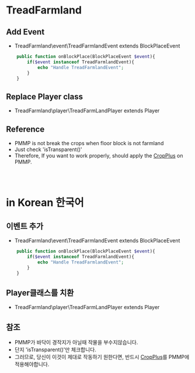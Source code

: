 # TreadFarmland

## Add Event
- TreadFarmland\event\TreadFarmlandEvent extends BlockPlaceEvent
````php
	public function onBlockPlace(BlockPlaceEvent $event){
		if($event instanceof TreadFarmlandEvent){
			echo "Handle TreadFarmlandEvent";
		}
	}
````

## Replace Player class
- TreadFarmland\player\TreadFarmLandPlayer extends Player

## Reference
- PMMP is not break the crops when floor block is not farmland
- Just check 'isTransparent()'
- Therefore, If you want to work properly, should apply the [CropPlus](https://github.com/organization/CropPlus) on PMMP.



```
```

```
```

```
```


# in Korean 한국어

## 이벤트 추가
- TreadFarmland\event\TreadFarmlandEvent extends BlockPlaceEvent
````php
	public function onBlockPlace(BlockPlaceEvent $event){
		if($event instanceof TreadFarmlandEvent){
			echo "Handle TreadFarmlandEvent";
		}
	}
````

## Player클래스를 치환
- TreadFarmland\player\TreadFarmLandPlayer extends Player

## 참조
- PMMP가 바닥이 경작지가 아닐때 작물을 부수지않습니다.
- 단지 'isTransparent()'만 체크합니다.
- 그러므로, 당신이 이것이 제대로 작동하기 원한다면, 반드시 [CropPlus](https://github.com/organization/CropPlus)를 PMMP에 적용해야합니다.